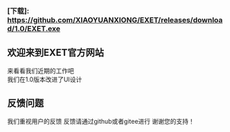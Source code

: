 ### [下载]: https://github.com/XIAOYUANXIONG/EXET/releases/download/1.0/EXET.exe
## 欢迎来到EXET官方网站
   来看看我们近期的工作吧    
   我们在1.0版本改进了UI设计
## 反馈问题
   我们重视用户的反馈
   反馈请通过github或者gitee进行
   谢谢您的支持！
   
   
